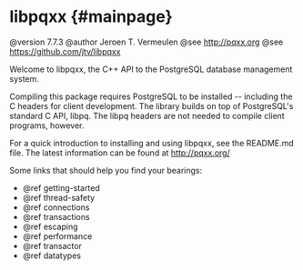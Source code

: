 libpqxx {#mainpage}
=======

@version 7.7.3
@author Jeroen T. Vermeulen
@see http://pqxx.org
@see https://github.com/jtv/libpqxx

Welcome to libpqxx, the C++ API to the PostgreSQL database management system.

Compiling this package requires PostgreSQL to be installed -- including the
C headers for client development. The library builds on top of PostgreSQL's
standard C API, libpq. The libpq headers are not needed to compile client
programs, however.

For a quick introduction to installing and using libpqxx, see the README.md
file. The latest information can be found at http://pqxx.org/

Some links that should help you find your bearings:

* @ref getting-started
* @ref thread-safety
* @ref connections
* @ref transactions
* @ref escaping
* @ref performance
* @ref transactor
* @ref datatypes
